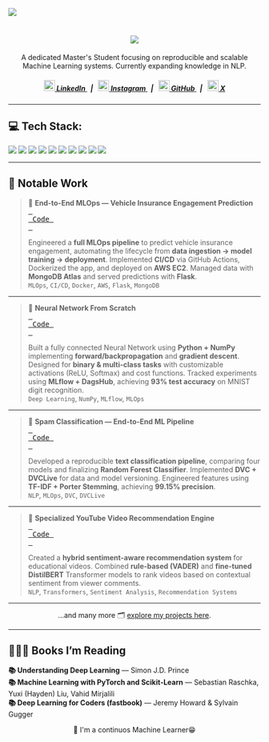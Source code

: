 ![](https://api.visitorbadge.io/api/VisitorHit?user=hemanthanne&repo=github-visitors-badge&countColor=%black)

<h1 align="center">
  <a href="https://git.io/typing-svg">
   <img src="https://readme-typing-svg.herokuapp.com/?lines=Hi,+I'm+Hemanth+Kumar+Anne!;ML+Enthusiast;Welcome+to+my+GitHub!&center=true&size=25">
  </a>
</h1>

<p align="center">
A dedicated Master's Student focusing on reproducible and scalable Machine Learning systems. Currently expanding knowledge in NLP.
</p>

<h5 align="center">
  <a href="https://linkedin.com/in/HEMANTH-KUMAR" title="LinkedIn Profile">
    <img width="22" src="https://www.vectorlogo.zone/logos/linkedin/linkedin-icon.svg"> LinkedIn
  </a>
  &nbsp;&nbsp;|&nbsp;&nbsp;
  <a href="https://instagram.com/hemanth__anne" title="Instagram Profile">
    <img width="22" src="https://www.vectorlogo.zone/logos/instagram/instagram-icon.svg"> Instagram
  </a>
  &nbsp;&nbsp;|&nbsp;&nbsp;
  <a href="https://github.com/yourusername" title="GitHub Profile">
    <img width="22" src="https://www.vectorlogo.zone/logos/github/github-icon.svg"> GitHub
  </a>
  &nbsp;&nbsp;|&nbsp;&nbsp;
  <a href="https://x.com/yourusername" title="X Profile">
    <img width="22" src="https://www.vectorlogo.zone/logos/twitter/twitter-icon.svg"> X
  </a>
</h5>

---

<h2 align="left">💻 Tech Stack:</h2>

<p align="left">
  <img src="https://img.shields.io/badge/python-3670A0?style=flat&logo=python&logoColor=ffdd54"/>
  <img src="https://img.shields.io/badge/numpy-%23013243.svg?style=flat&logo=numpy&logoColor=white"/>
  <img src="https://img.shields.io/badge/pytorch-%23EE4C2C.svg?style=flat&logo=PyTorch&logoColor=white"/>
  <img src="https://img.shields.io/badge/TensorFlow-%23FF6F00.svg?style=flat&logo=TensorFlow&logoColor=white"/>
  <img src="https://img.shields.io/badge/scipy-%230C55A5.svg?style=flat&logo=scipy&logoColor=white"/>
  <img src="https://img.shields.io/badge/git-%23F05033.svg?style=flat&logo=git&logoColor=white"/>
  <img src="https://img.shields.io/badge/github-%23121011.svg?style=flat&logo=github&logoColor=white"/>
  <img src="https://img.shields.io/badge/aws-%23FF9900.svg?style=flat&logo=amazon-aws&logoColor=white"/>
  <img src="https://img.shields.io/badge/streamlit-%23FE4B4B.svg?style=flat&logo=streamlit&logoColor=white"/>
  <img src="https://img.shields.io/badge/flask-%23000.svg?style=flat&logo=flask&logoColor=white"/>
</p>

---

<h2 align="left">📂 Notable Work</h2>

> 🚗 **End-to-End MLOps — Vehicle Insurance Engagement Prediction**  
> <a href="https://github.com/yourusername/vehicle-insurance-mlops"><kbd> <br> Code <br> </kbd></a>  
>
> Engineered a **full MLOps pipeline** to predict vehicle insurance engagement, automating the lifecycle from **data ingestion → model training → deployment**. Implemented **CI/CD** via GitHub Actions, Dockerized the app, and deployed on **AWS EC2**. Managed data with **MongoDB Atlas** and served predictions with **Flask**.  
> `MLOps`, `CI/CD`, `Docker`, `AWS`, `Flask`, `MongoDB`

---

> 🔢 **Neural Network From Scratch**  
> <a href="https://github.com/yourusername/neural-net-from-scratch"><kbd> <br> Code <br> </kbd></a>  
>
> Built a fully connected Neural Network using **Python + NumPy** implementing **forward/backpropagation** and **gradient descent**. Designed for **binary & multi-class tasks** with customizable activations (ReLU, Softmax) and cost functions. Tracked experiments using **MLflow + DagsHub**, achieving **93% test accuracy** on MNIST digit recognition.  
> `Deep Learning`, `NumPy`, `MLflow`, `MLOps`

---

> 📧 **Spam Classification — End-to-End ML Pipeline**  
> <a href="https://github.com/yourusername/spam-classifier"><kbd> <br> Code <br> </kbd></a>  
>
> Developed a reproducible **text classification pipeline**, comparing four models and finalizing **Random Forest Classifier**. Implemented **DVC + DVCLive** for data and model versioning. Engineered features using **TF-IDF + Porter Stemming**, achieving **99.15% precision**.  
> `NLP`, `MLOps`, `DVC`, `DVCLive`

---

> 🎥 **Specialized YouTube Video Recommendation Engine**  
> <a href="https://github.com/yourusername/youtube-recommendation"><kbd> <br> Code <br> </kbd></a>  
>
> Created a **hybrid sentiment-aware recommendation system** for educational videos. Combined **rule-based (VADER)** and **fine-tuned DistilBERT** Transformer models to rank videos based on contextual sentiment from viewer comments.  
> `NLP`, `Transformers`, `Sentiment Analysis`, `Recommendation Systems`

---

<p align="center">
  ...and many more 🗂️ <a href="https://github.com/yourusername?tab=repositories">explore my projects here</a>.
</p>

---

<h2 align="left">🧑🏽‍🏫 Books I’m Reading</h2>

<p align="left">
  <b>📚 Understanding Deep Learning</b> — Simon J.D. Prince<br>
  <b>📚 Machine Learning with PyTorch and Scikit-Learn</b> — Sebastian Raschka, Yuxi (Hayden) Liu, Vahid Mirjalili<br>
  <b>📚 Deep Learning for Coders (fastbook)</b> — Jeremy Howard & Sylvain Gugger<br>
</p>

<p align="center">
  📖 I'm a continuos Machine Learner😁
</p>
